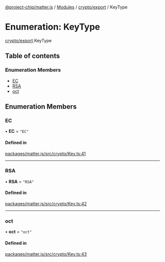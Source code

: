 [@project-chip/matter.js](../README.md) / [Modules](../modules.md) / [crypto/export](../modules/crypto_export.md) / KeyType

# Enumeration: KeyType

[crypto/export](../modules/crypto_export.md).KeyType

## Table of contents

### Enumeration Members

- [EC](crypto_export.KeyType.md#ec)
- [RSA](crypto_export.KeyType.md#rsa)
- [oct](crypto_export.KeyType.md#oct)

## Enumeration Members

### EC

• **EC** = ``"EC"``

#### Defined in

[packages/matter.js/src/crypto/Key.ts:41](https://github.com/project-chip/matter.js/blob/c0d55745d5279e16fdfaa7d2c564daa31e19c627/packages/matter.js/src/crypto/Key.ts#L41)

___

### RSA

• **RSA** = ``"RSA"``

#### Defined in

[packages/matter.js/src/crypto/Key.ts:42](https://github.com/project-chip/matter.js/blob/c0d55745d5279e16fdfaa7d2c564daa31e19c627/packages/matter.js/src/crypto/Key.ts#L42)

___

### oct

• **oct** = ``"oct"``

#### Defined in

[packages/matter.js/src/crypto/Key.ts:43](https://github.com/project-chip/matter.js/blob/c0d55745d5279e16fdfaa7d2c564daa31e19c627/packages/matter.js/src/crypto/Key.ts#L43)
